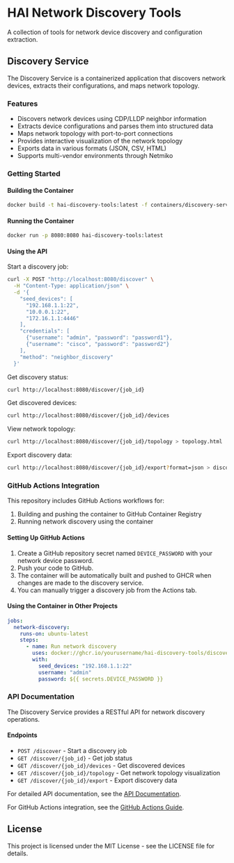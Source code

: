 # HAI Network Discovery Tools

A collection of tools for network device discovery and configuration extraction.

## Discovery Service

The Discovery Service is a containerized application that discovers network devices, extracts their configurations, and maps network topology.

### Features

- Discovers network devices using CDP/LLDP neighbor information
- Extracts device configurations and parses them into structured data
- Maps network topology with port-to-port connections
- Provides interactive visualization of the network topology
- Exports data in various formats (JSON, CSV, HTML)
- Supports multi-vendor environments through Netmiko

### Getting Started

#### Building the Container

```bash
docker build -t hai-discovery-tools:latest -f containers/discovery-service/Dockerfile .
```

#### Running the Container

```bash
docker run -p 8080:8080 hai-discovery-tools:latest
```

#### Using the API

Start a discovery job:

```bash
curl -X POST "http://localhost:8080/discover" \
  -H "Content-Type: application/json" \
  -d '{
    "seed_devices": [
      "192.168.1.1:22", 
      "10.0.0.1:22", 
      "172.16.1.1:4446"
    ],
    "credentials": [
      {"username": "admin", "password": "password1"},
      {"username": "cisco", "password": "password2"}
    ],
    "method": "neighbor_discovery"
  }'
```

Get discovery status:

```bash
curl http://localhost:8080/discover/{job_id}
```

Get discovered devices:

```bash
curl http://localhost:8080/discover/{job_id}/devices
```

View network topology:

```bash
curl http://localhost:8080/discover/{job_id}/topology > topology.html
```

Export discovery data:

```bash
curl http://localhost:8080/discover/{job_id}/export?format=json > discovery_data.json
```

### GitHub Actions Integration

This repository includes GitHub Actions workflows for:

1. Building and pushing the container to GitHub Container Registry
2. Running network discovery using the container

#### Setting Up GitHub Actions

1. Create a GitHub repository secret named `DEVICE_PASSWORD` with your network device password.
2. Push your code to GitHub.
3. The container will be automatically built and pushed to GHCR when changes are made to the discovery service.
4. You can manually trigger a discovery job from the Actions tab.

#### Using the Container in Other Projects

```yaml
jobs:
  network-discovery:
    runs-on: ubuntu-latest
    steps:
      - name: Run network discovery
        uses: docker://ghcr.io/yourusername/hai-discovery-tools/discovery-service:latest
        with:
          seed_devices: "192.168.1.1:22"
          username: "admin"
          password: ${{ secrets.DEVICE_PASSWORD }}
```

### API Documentation

The Discovery Service provides a RESTful API for network discovery operations.

#### Endpoints

- `POST /discover` - Start a discovery job
- `GET /discover/{job_id}` - Get job status
- `GET /discover/{job_id}/devices` - Get discovered devices
- `GET /discover/{job_id}/topology` - Get network topology visualization
- `GET /discover/{job_id}/export` - Export discovery data

For detailed API documentation, see the [API Documentation](docs/api.md).

For GitHub Actions integration, see the [GitHub Actions Guide](docs/github-actions.md).

## License

This project is licensed under the MIT License - see the LICENSE file for details.